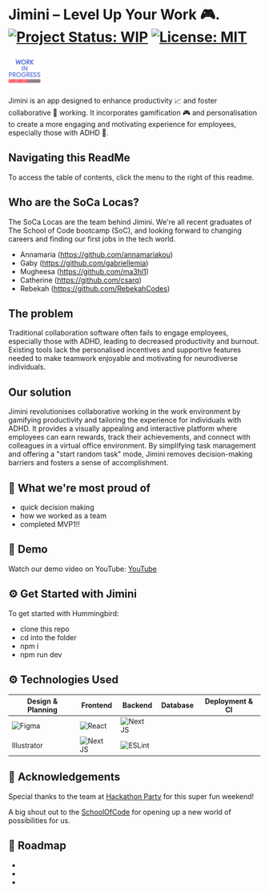 # Jimini – Level Up Your Work 🎮.  [![Project Status: WIP](https://img.shields.io/badge/Project%20Status-WIP-yellow.svg)](https://shields.io/) [![License: MIT](https://img.shields.io/badge/License-MIT-blue.svg)](https://opensource.org/licenses/MIT)

![WIP](https://github.com/sprintstars/hummingbird/blob/readme/public/images/readme/work-in-progress.png)

Jimini is an app designed to enhance productivity 📈 and foster collaborative 👥 working. It incorporates gamification 🎮 and personalisation to create a more engaging and motivating experience for employees, especially those with ADHD 🧠.

## Navigating this ReadMe

To access the table of contents, click the menu to the right of this readme.

## Who are the SoCa Locas?

The SoCa Locas are the team behind Jimini. We're all recent graduates of The School of Code bootcamp (SoC), and looking forward to changing careers and finding our first jobs in the tech world.

- Annamaria (https://github.com/annamariakou)
- Gaby (https://github.com/gabriellemia)
- Mugheesa (https://github.com/ma3hl1)
- Catherine (https://github.com/csarq)
- Rebekah (https://github.com/RebekahCodes)

## The problem 

Traditional collaboration software often fails to engage employees, especially those with ADHD, leading to decreased productivity and burnout. Existing tools lack the personalised incentives and supportive features needed to make teamwork enjoyable and motivating for neurodiverse individuals.

## Our solution 

Jimini revolutionises collaborative working in the work environment by gamifying productivity and tailoring the experience for individuals with ADHD. It provides a visually appealing and interactive platform where employees can earn rewards, track their achievements, and connect with colleagues in a virtual office environment. By simplifying task management and offering a "start random task" mode, Jimini removes decision-making barriers and fosters a sense of accomplishment.

## 🥳 What we're most proud of

- quick decision making
- how we worked as a team
- completed MVP1!!

## 📝 Demo

Watch our demo video on YouTube: [YouTube](https://www.youtube.com/watch?v=3wBzH0nIvk8&ab_channel=AnnamariaKoutsoras)

## ⚙️ Get Started with Jimini

To get started with Hummingbird:
- clone this repo
- cd into the folder
- npm i
- npm run dev

## ⚙️ Technologies Used

| Design & Planning                                                                                         | Frontend                                                                                                                 | Backend                                                                                                                  | Database                                                                                                             | Deployment & CI                                                                                                                       |
| --------------------------------------------------------------------------------------------------------- | ------------------------------------------------------------------------------------------------------------------------ | ------------------------------------------------------------------------------------------------------------------------ | -------------------------------------------------------------------------------------------------------------------- | ------------------------------------------------------------------------------------------------------------------------------------- |
| ![Figma](https://img.shields.io/badge/figma-%23F24E1E.svg?style=for-the-badge&logo=figma&logoColor=white) | ![React](https://img.shields.io/badge/react-%2320232a.svg?style=for-the-badge&logo=react&logoColor=%2361DAFB)            |   ![Next JS](https://img.shields.io/badge/Next-black?style=for-the-badge&logo=next.js&logoColor=white)                 |  |                           |
| Illustrator                                                                                           | ![Next JS](https://img.shields.io/badge/Next-black?style=for-the-badge&logo=next.js&logoColor=white)                     |   ![ESLint](https://img.shields.io/badge/ESLint-4B3263?style=for-the-badge&logo=eslint&logoColor=white)                     |           |  |
                                                                                                                                                                                                                                                                               

## 💖 Acknowledgements

Special thanks to the team at [Hackathon Party](https://www.hackathonparty.com/) for this super fun weekend!

A big shout out to the [SchoolOfCode](https://github.com/SchoolOfCode) for opening up a new world of possibilities for us.



## 🧭 Roadmap

-
-
-

